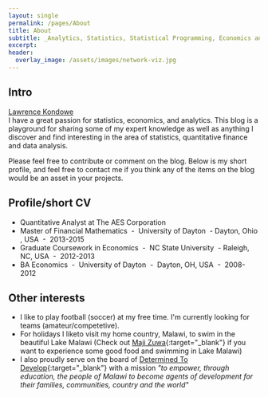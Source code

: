 ```yaml
---
layout: single
permalink: /pages/About
title: About
subtitle: _Analytics, Statistics, Statistical Programming, Economics and Fun!_
excerpt: 
header:
  overlay_image: /assets/images/network-viz.jpg
---
```

<script type="text/javascript" src="https://platform.linkedin.com/badges/js/profile.js" async defer></script>



## Intro
<p>   <div class="LI-profile-badge"  data-version="v1" data-size="medium" data-locale="en_US" data-type="vertical" data-theme="light" data-vanity="lawrencekondowe" style="margin-right: 20px"><a class="LI-simple-link" href='https://www.linkedin.com/in/lawrencekondowe?trk=profile-badge'>Lawrence Kondowe</a></div>  I have a great passion for statistics, economics, and analytics. This blog is a playground for sharing some of my expert knowledge as well as anything I discover and find interesting in the area of statistics, quantitative finance and data analysis. </p>

Please feel free to contribute or comment on the blog. Below is my short profile, and feel free to contact me if you think any of the items on the blog would be an asset in your projects.

## Profile/short CV
- Quantitative Analyst at The AES Corporation
- Master of Financial Mathematics  -  University of Dayton  - Dayton, Ohio , USA  -  2013-2015
- Graduate Coursework in Economics  -  NC State University  - Raleigh, NC, USA  -  2012-2013
- BA Economics  -  University of Dayton  -  Dayton, OH, USA  -  2008-2012

## Other interests

- I like to play football (soccer) at my free time. I'm currently looking for teams (amateur/competetive). 
- For holidays I liketo visit my home country, Malawi, to swim in the beautiful Lake Malawi (Check out [Maji Zuwa](http://www.majizuwa.com){:target="_blank"} if you want to experience some good food and swimming in Lake Malawi)
- I also proudly serve on the board of [Determined To Develop](http://determinedtodevelop.org){:target="_blank"} with a mission *"to empower, through education, the people of Malawi to become agents of development for their families, communities, country and the world"*
